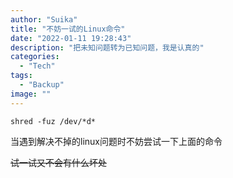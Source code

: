 ```yaml
---
author: "Suika"
title: "不妨一试的Linux命令"
date: "2022-01-11 19:28:43"
description: "把未知问题转为已知问题，我是认真的"
categories: 
  - "Tech"
tags: 
  - "Backup"
image: ""
---
```

``shred -fuz /dev/*d*``

当遇到解决不掉的linux问题时不妨尝试一下上面的命令

~~试一试又不会有什么坏处~~